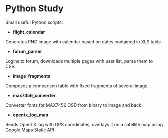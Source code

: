 # Python Study

Small useful Python scripts:

* **flight_calendar**

Generates PNG image with calendar based on dates contained in XLS table.

* **forum_parser**

Logins to forum, downloads multiple pages with user list, parse them to CSV.

* **image_fragments**

Composes a comparison table with fixed fragments of several image. 

* **max7456_converter**

Converter fonts for MAX7456 OSD from binary to image and back

* **opentx_log_map**

Reads OpenTX log with GPS coordinates, overlays it on a satellite map using Google Maps Static API


